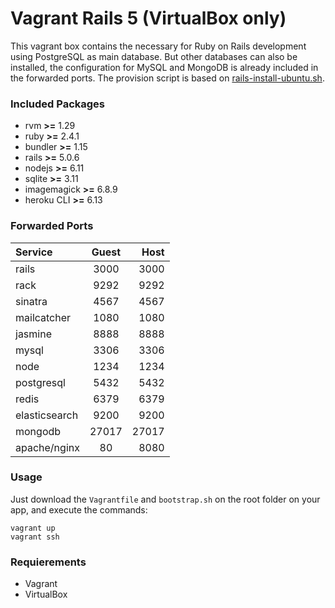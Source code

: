 # Vagrant Rails 5 (VirtualBox only)

This vagrant box contains the necessary for Ruby on Rails development using PostgreSQL as main database. But other databases can also be installed, the configuration for MySQL and MongoDB is already included in the forwarded ports. The provision script is based on [rails-install-ubuntu.sh](https://raw.githubusercontent.com/railsgirls/installation-scripts/master/rails-install-ubuntu.sh).

### Included Packages

* rvm **>=** 1.29
* ruby **>=** 2.4.1
* bundler **>=** 1.15
* rails **>=** 5.0.6
* nodejs **>=** 6.11
* sqlite **>=** 3.11
* imagemagick **>=** 6.8.9
* heroku CLI **>=** 6.13

### Forwarded Ports

| Service | Guest | Host |
| :---          | :---:    | ---:  |
| rails         | 3000     | 3000  |
| rack          | 9292     | 9292  |
| sinatra       | 4567     | 4567  |
| mailcatcher   | 1080     | 1080  |
| jasmine       | 8888     | 8888  |
| mysql         | 3306     | 3306  |
| node          | 1234     | 1234  |
| postgresql    | 5432     | 5432  |
| redis         | 6379     | 6379  |
| elasticsearch | 9200     | 9200  |
| mongodb       | 27017    | 27017 |
| apache/nginx  | 80       | 8080  |

### Usage

Just download the `Vagrantfile` and `bootstrap.sh` on the root folder on your app, and execute the commands:

```shell
vagrant up
vagrant ssh
```

### Requierements

* Vagrant
* VirtualBox